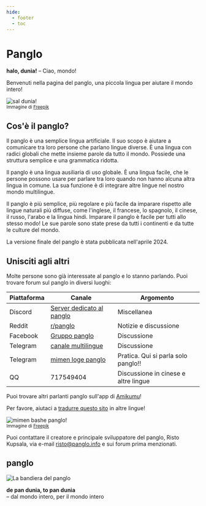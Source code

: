 ```yaml
---
hide:
  - footer
  - toc
---
```


# Panglo

**halo, dunia!**
– Ciao, mondo!

Benvenuti nella pagina del panglo,
una piccola lingua per aiutare il mondo intero!

![](http://www.panglo.info/grafe/halo_dunia.png "sal dunia!")  
<small>Immagine di [Freepik](http://www.freepik.com)</small>

## Cos'è il panglo?

Il panglo è una semplice lingua artificiale.
Il suo scopo è aiutare a comunicare tra loro persone che parlano lingue diverse.
È una lingua con radici globali
che mette insieme parole da tutto il mondo.
Possiede una struttura semplice e una grammatica ridotta.

Il panglo è una lingua ausiliaria di uso globale.
È una lingua facile, che le persone possono usare per parlare tra loro
quando non hanno alcuna altra lingua in comune.
La sua funzione è di integrare altre lingue nel nostro mondo multilingue.

Il panglo è più semplice, più regolare e più facile da imparare rispetto alle lingue naturali più diffuse,
come l'inglese, il francese, lo spagnolo, il cinese, il russo, l'arabo e la lingua hindi.
Imparare il panglo è facile per tutti allo stesso modo!
Le sue parole sono state prese da tutti i continenti e da tutte le culture del mondo.

La versione finale del panglo è stata pubblicata nell'aprile 2024.

<!--
## Come impararlo?

- [Le basi del panglo](B02_nutshell.md) (una sola breve pagina!)
- [Lezioni con dialoghi](K00_kurse.md)
- [Mini-lezioni con immagini](http://www.panglo.info/panglo/mini_xula.html)
- [Frasario](B03_baze_jumla.md)
- [Grammatica completa del panduria](pan.pdf) in formato PDF
- [Etimologia delle parole](leksaslia.md)
- Va' alla pagina
  [Panglo lexe a dunia karte](http://www.panglo.info/lexikarta/index.html)
  per vedere da dove proviene ogni parola del panglo su una mappa del globo.
- [Storie in panglo](https://www.panglo.info/kitabe)

## Materiale su altri siti

- [Contare in panglo](https://www.languagesandnumbers.com/how-to-count-in-panglo/en/panglo/) su _Of Languages and Numbers_
- [Flashcard e quiz](https://lingopolo.org/panglo/) su _Lingopolo_
- [Fandom Wiki in panglo](https://panglo.fandom.com/)

## Articoli

- [Panglo - la lingua ausiliaria veramente globale](I01_ration.md)
- [Semantica del panglo](L02_sema.md)
- [Adattare le parole internazionali al panglo](L02_lexe_modifikation.md)
- [Menzioni del panglo in altre pubblicazionie](makal_tema_panglo.md)
- [Perché mi piace il panglo?](http://www.panglo.info/makal/Why_do_I_like_Panglo.pdf) - opinioni di chi lo ha imparato
-->

## Unisciti agli altri

Molte persone sono già interessate al panglo e lo stanno parlando.
Puoi trovare forum sul panglo in diversi luoghi:

| Piattaforma | Canale  | Argomento   |
|-------------|---------|-------------|
| Discord     | [Server dedicato al panglo](https://discord.gg/jf5GHcHXKk) | Miscellanea |
| Reddit      | [r/panglo](https://www.reddit.com/r/panglo/) | Notizie e discussione |
| Facebook    | [Gruppo panglo](http://www.facebook.com/groups/panglo) | Discussione |
| Telegram    | [canale multilingue](https://t.me/panglo_grupe) | Discussione |
| Telegram    | [mimen loge panglo](https://t.me/joinchat/AAAAAENlKqzlMtGkrmf5rg) | Pratica. Qui si parla solo panglo!! |
| QQ          | 717549404 | Discussione in cinese e altre lingue |

Puoi trovare altri parlanti panglo sull'app di [Amikumu](https://amikumu.com/)!

Per favore, aiutaci a [tradurre questo sito](M01_trabashe.md) in altre lingue!

![](http://www.panglo.info/grafe/mome_loga_panglo.png "mimen bashe panglo!")  
<small>Immagine di [Freepik](http://www.freepik.com)</small>

Puoi contattare il creatore e principale sviluppatore del panglo, Risto Kupsala, via e-mail
[risto@panglo.info](mailto:risto@panglo.info) e sui forum prima menzionati.

## panglo

![](http://www.panglo.info/grafe/bandir.png "La bandiera del panglo")

**de pan dunia, to pan dunia**  
– dal mondo intero, per il mondo intero
